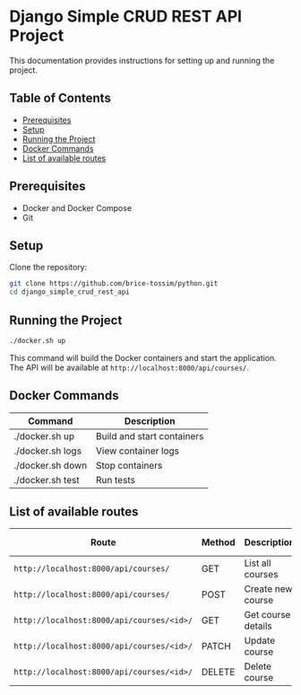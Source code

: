 # Django Simple CRUD REST API Project

This documentation provides instructions for setting up and running the project.

## Table of Contents
- [Prerequisites](#prerequisites)
- [Setup](#setup)
- [Running the Project](#running-the-project)
- [Docker Commands](#docker-commands)
- [List of available routes](#list-of-available-routes)

## Prerequisites
- Docker and Docker Compose
- Git

## Setup
Clone the repository:
```bash
git clone https://github.com/brice-tossim/python.git
cd django_simple_crud_rest_api
```

## Running the Project
```bash
./docker.sh up
```
This command will build the Docker containers and start the application. The API will be available at `http://localhost:8000/api/courses/`.

## Docker Commands
| Command | Description |
|---------|-------------|
| ./docker.sh up | Build and start containers |
| ./docker.sh logs | View container logs |
| ./docker.sh down | Stop containers |
| ./docker.sh test | Run tests |

## List of available routes
| Route | Method | Description | Required Fields |
|-------|---------|-------------|-----------------|
| `http://localhost:8000/api/courses/` | GET | List all courses | None |
| `http://localhost:8000/api/courses/` | POST | Create new course | title, summary |
| `http://localhost:8000/api/courses/<id>/` | GET | Get course details | None |
| `http://localhost:8000/api/courses/<id>/` | PATCH | Update course | title, summary |
| `http://localhost:8000/api/courses/<id>/` | DELETE | Delete course | None |
